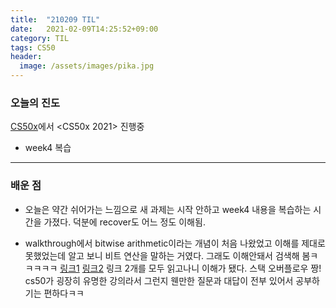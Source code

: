 ```yaml
---
title:  "210209 TIL"
date:   2021-02-09T14:25:52+09:00
category: TIL
tags: CS50
header:
  image: /assets/images/pika.jpg
---
```


<h3>오늘의 진도</h3>

[CS50x](https://cs50.harvard.edu/x/2021/)에서 <CS50x 2021> 진행중

 - week4 복습
<hr>

<h3>배운 점</h3>

 - 오늘은 약간 쉬어가는 느낌으로 새 과제는 시작 안하고 week4 내용을 복습하는 시간을 가졌다. 덕분에 recover도 어느 정도 이해됨.
 
 - walkthrough에서 bitwise arithmetic이라는 개념이 처음 나왔었고 이해를 제대로 못했었는데 알고 보니 비트 연산을 말하는 거였다. 그래도 이해안돼서 검색해 봄ㅋㅋㅋㅋㅋ
 [링크1](https://cs50.stackexchange.com/questions/25328/pset-4-recover-bitwise-operator/25330)
 [링크2](https://cs50.stackexchange.com/questions/39069/cant-seem-to-wrap-my-head-around-what-the-bitwise-and-operator-does-in-pset4-vs)
 링크 2개를 모두 읽고나니 이해가 됐다. 스택 오버플로우 짱! cs50가 굉장히 유명한 강의라서 그런지 웬만한 질문과 대답이 전부 있어서 공부하기는 편하다ㅋㅋ